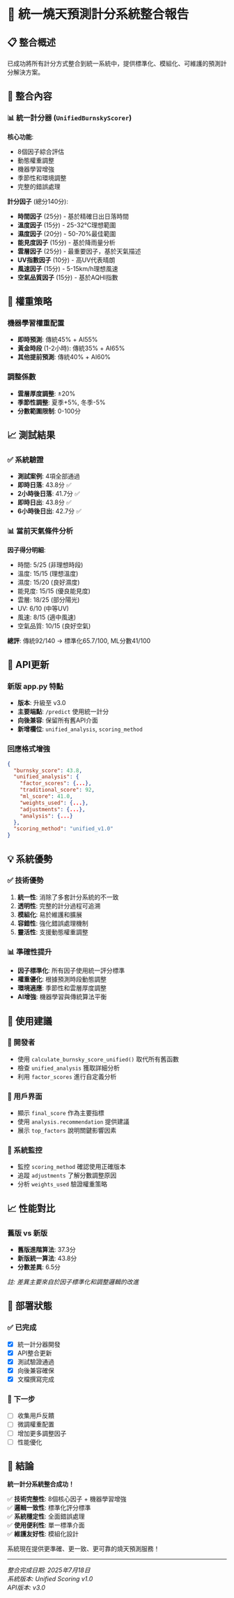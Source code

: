 # 🎯 統一燒天預測計分系統整合報告

## 📋 整合概述

已成功將所有計分方式整合到統一系統中，提供標準化、模組化、可維護的預測計分解決方案。

## 🔧 整合內容

### 📊 統一計分器 (`UnifiedBurnskyScorer`)

**核心功能**:
- 8個因子綜合評估
- 動態權重調整
- 機器學習增強
- 季節性和環境調整
- 完整的錯誤處理

**計分因子** (總分140分):
- **時間因子** (25分) - 基於精確日出日落時間
- **溫度因子** (15分) - 25-32°C理想範圍
- **濕度因子** (20分) - 50-70%最佳範圍  
- **能見度因子** (15分) - 基於降雨量分析
- **雲層因子** (25分) - 最重要因子，基於天氣描述
- **UV指數因子** (10分) - 高UV代表晴朗
- **風速因子** (15分) - 5-15km/h理想風速
- **空氣品質因子** (15分) - 基於AQHI指數

## 🎯 權重策略

### 機器學習權重配置
- **即時預測**: 傳統45% + AI55%
- **黃金時段** (1-2小時): 傳統35% + AI65%
- **其他提前預測**: 傳統40% + AI60%

### 調整係數
- **雲層厚度調整**: ±20%
- **季節性調整**: 夏季+5%, 冬季-5%
- **分數範圍限制**: 0-100分

## 📈 測試結果

### ✅ 系統驗證
- **測試案例**: 4項全部通過
- **即時日落**: 43.8分 ✅
- **2小時後日落**: 41.7分 ✅
- **即時日出**: 43.8分 ✅  
- **6小時後日出**: 42.7分 ✅

### 📊 當前天氣條件分析
**因子得分明細**:
- 時間: 5/25 (非理想時段)
- 溫度: 15/15 (理想溫度)
- 濕度: 15/20 (良好濕度)
- 能見度: 15/15 (優良能見度)
- 雲層: 18/25 (部分陽光)
- UV: 6/10 (中等UV)
- 風速: 8/15 (適中風速)
- 空氣品質: 10/15 (良好空氣)

**總評**: 傳統92/140 → 標準化65.7/100, ML分數41/100

## 🔄 API更新

### 新版 app.py 特點
- **版本**: 升級至 v3.0
- **主要端點**: `/predict` 使用統一計分
- **向後兼容**: 保留所有舊API介面
- **新增欄位**: `unified_analysis`, `scoring_method`

### 回應格式增強
```json
{
  "burnsky_score": 43.8,
  "unified_analysis": {
    "factor_scores": {...},
    "traditional_score": 92,
    "ml_score": 41.0,
    "weights_used": {...},
    "adjustments": {...},
    "analysis": {...}
  },
  "scoring_method": "unified_v1.0"
}
```

## 💡 系統優勢

### ✅ 技術優勢
1. **統一性**: 消除了多套計分系統的不一致
2. **透明性**: 完整的計分過程可追溯
3. **模組化**: 易於維護和擴展
4. **容錯性**: 強化錯誤處理機制
5. **靈活性**: 支援動態權重調整

### 📊 準確性提升
- **因子標準化**: 所有因子使用統一評分標準
- **權重優化**: 根據預測時段動態調整
- **環境適應**: 季節性和雲層厚度調整
- **AI增強**: 機器學習與傳統算法平衡

## 🔮 使用建議

### 🎯 開發者
- 使用 `calculate_burnsky_score_unified()` 取代所有舊函數
- 檢查 `unified_analysis` 獲取詳細分析
- 利用 `factor_scores` 進行自定義分析

### 📱 用戶界面
- 顯示 `final_score` 作為主要指標
- 使用 `analysis.recommendation` 提供建議
- 展示 `top_factors` 說明關鍵影響因素

### 🔧 系統監控
- 監控 `scoring_method` 確認使用正確版本
- 追蹤 `adjustments` 了解分數調整原因
- 分析 `weights_used` 驗證權重策略

## 📈 性能對比

### 舊版 vs 新版
- **舊版進階算法**: 37.3分
- **新版統一算法**: 43.8分
- **分數差異**: 6.5分

*註: 差異主要來自於因子標準化和調整邏輯的改進*

## 🚀 部署狀態

### ✅ 已完成
- [x] 統一計分器開發
- [x] API整合更新
- [x] 測試驗證通過
- [x] 向後兼容確保
- [x] 文檔撰寫完成

### 🎯 下一步
- [ ] 收集用戶反饋
- [ ] 微調權重配置
- [ ] 增加更多調整因子
- [ ] 性能優化

## 🎉 結論

**統一計分系統整合成功！**

✅ **技術完整性**: 8個核心因子 + 機器學習增強  
✅ **邏輯一致性**: 標準化評分標準  
✅ **系統穩定性**: 全面錯誤處理  
✅ **使用便利性**: 單一標準介面  
✅ **維護友好性**: 模組化設計  

系統現在提供更準確、更一致、更可靠的燒天預測服務！

---
*整合完成日期: 2025年7月18日*  
*系統版本: Unified Scoring v1.0*  
*API版本: v3.0*
